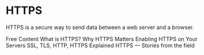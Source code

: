 # HTTPS

HTTPS is a secure way to send data between a web server and a browser.

<ResourceGroupTitle>Free Content</ResourceGroupTitle>
<BadgeLink badgeText='Read' colorScheme="yellow" href='https://www.cloudflare.com/en-gb/learning/ssl/what-is-https/'>What is HTTPS?</BadgeLink>
<BadgeLink badgeText='Read' colorScheme="yellow" href='https://developers.google.com/web/fundamentals/security/encrypt-in-transit/why-https'>Why HTTPS Matters</BadgeLink>
<BadgeLink badgeText='Read' colorScheme="yellow" href='https://developers.google.com/web/fundamentals/security/encrypt-in-transit/enable-https'>Enabling HTTPS on Your Servers</BadgeLink>
<BadgeLink badgeText='Watch' href='https://www.youtube.com/watch?v=hExRDVZHhig'>SSL, TLS, HTTP, HTTPS Explained</BadgeLink>
<BadgeLink badgeText='Watch' href='https://www.youtube.com/watch?v=GoXgl9r0Kjk'>HTTPS — Stories from the field</BadgeLink>


